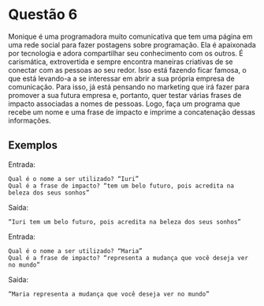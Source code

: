 # Questão 6
Monique é uma programadora muito comunicativa que tem uma página em uma rede social para fazer postagens sobre programação. Ela é apaixonada por tecnologia e adora compartilhar seu conhecimento com os outros. É carismática, extrovertida e sempre encontra maneiras criativas de se conectar com as pessoas ao seu redor. Isso está fazendo ficar famosa, o que está levando-a a se interessar em abrir a sua própria empresa de comunicação. Para isso, já está pensando no marketing que irá fazer para promover a sua futura empresa e, portanto, quer testar várias frases de impacto associadas a nomes de pessoas. Logo, faça um programa que recebe um nome e uma frase de impacto e imprime a concatenação dessas informações.

## Exemplos
Entrada:
```
Qual é o nome a ser utilizado? “Iuri”
Qual é a frase de impacto? “tem um belo futuro, pois acredita na beleza dos seus sonhos”
```
Saída:
```
“Iuri tem um belo futuro, pois acredita na beleza dos seus sonhos”
```
Entrada:
```
Qual é o nome a ser utilizado? “Maria”
Qual é a frase de impacto? “representa a mudança que você deseja ver no mundo”
```
Saída:
```
“Maria representa a mudança que você deseja ver no mundo”
```

